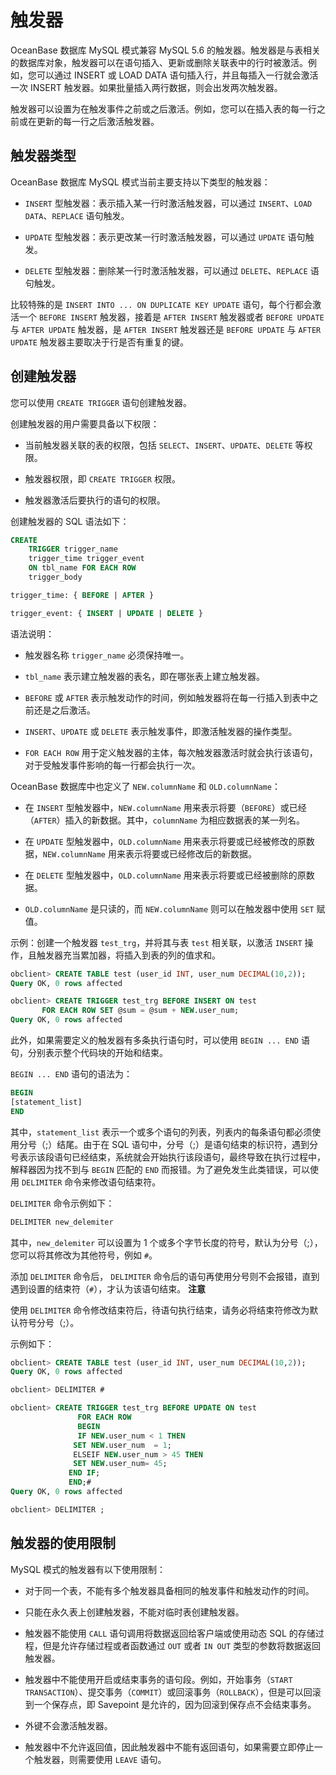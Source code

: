 触发器 
========================

OceanBase 数据库 MySQL 模式兼容 MySQL 5.6 的触发器。触发器是与表相关的数据库对象，触发器可以在语句插入、更新或删除关联表中的行时被激活。例如，您可以通过 INSERT 或 LOAD DATA 语句插入行，并且每插入一行就会激活一次 INSERT 触发器。如果批量插入两行数据，则会出发两次触发器。

触发器可以设置为在触发事件之前或之后激活。例如，您可以在插入表的每一行之前或在更新的每一行之后激活触发器。

触发器类型 
--------------------------

OceanBase 数据库 MySQL 模式当前主要支持以下类型的触发器：

* `INSERT` 型触发器：表示插入某一行时激活触发器，可以通过 `INSERT`、`LOAD DATA`、`REPLACE` 语句触发。

  

* `UPDATE` 型触发器：表示更改某一行时激活触发器，可以通过 `UPDATE` 语句触发。

  

* `DELETE` 型触发器：删除某一行时激活触发器，可以通过 `DELETE`、`REPLACE` 语句触发。

  




比较特殊的是 `INSERT INTO ... ON DUPLICATE KEY UPDATE` 语句，每个行都会激活一个 `BEFORE INSERT` 触发器，接着是 `AFTER INSERT` 触发器或者 `BEFORE UPDATE` 与 `AFTER UPDATE` 触发器，是 `AFTER INSERT` 触发器还是 `BEFORE UPDATE` 与 `AFTER UPDATE` 触发器主要取决于行是否有重复的键。

创建触发器 
--------------------------

您可以使用 `CREATE TRIGGER` 语句创建触发器。

创建触发器的用户需要具备以下权限：

* 当前触发器关联的表的权限，包括 `SELECT`、`INSERT`、`UPDATE`、`DELETE` 等权限。

  

* 触发器权限，即 `CREATE TRIGGER` 权限。

  

* 触发器激活后要执行的语句的权限。

  




创建触发器的 SQL 语法如下：

```sql
CREATE
    TRIGGER trigger_name
    trigger_time trigger_event
    ON tbl_name FOR EACH ROW
    trigger_body

trigger_time: { BEFORE | AFTER }

trigger_event: { INSERT | UPDATE | DELETE }
```



语法说明：

* 触发器名称 `trigger_name` 必须保持唯一。

  

* `tbl_name` 表示建立触发器的表名，即在哪张表上建立触发器。

  

* `BEFORE` 或 `AFTER` 表示触发动作的时间，例如触发器将在每一行插入到表中之前还是之后激活。

  

* `INSERT`、`UPDATE` 或 `DELETE` 表示触发事件，即激活触发器的操作类型。

  

* `FOR EACH ROW` 用于定义触发器的主体，每次触发器激活时就会执行该语句，对于受触发事件影响的每一行都会执行一次。

  




OceanBase 数据库中也定义了 `NEW.columnName` 和 `OLD.columnName`：

* 在 `INSERT` 型触发器中，`NEW.columnName` 用来表示将要（`BEFORE`）或已经（`AFTER`）插入的新数据。其中，`columnName` 为相应数据表的某一列名。

  

* 在 `UPDATE` 型触发器中，`OLD.columnName` 用来表示将要或已经被修改的原数据，`NEW.columnName` 用来表示将要或已经修改后的新数据。

  

* 在 `DELETE` 型触发器中，`OLD.columnName` 用来表示将要或已经被删除的原数据。

  

* `OLD.columnName` 是只读的，而 `NEW.columnName` 则可以在触发器中使用 `SET` 赋值。

  




示例：创建一个触发器 `test_trg`，并将其与表 `test` 相关联，以激活 `INSERT` 操作，且触发器充当累加器，将插入到表的列的值求和。

```sql
obclient> CREATE TABLE test (user_id INT, user_num DECIMAL(10,2));
Query OK, 0 rows affected

obclient> CREATE TRIGGER test_trg BEFORE INSERT ON test
       FOR EACH ROW SET @sum = @sum + NEW.user_num;
Query OK, 0 rows affected
```



此外，如果需要定义的触发器有多条执行语句时，可以使用 `BEGIN ... END` 语句，分别表示整个代码块的开始和结束。

`BEGIN ... END` 语句的语法为：

```sql
BEGIN
[statement_list]
END
```



其中，`statement_list` 表示一个或多个语句的列表，列表内的每条语句都必须使用分号（;）结尾。由于在 SQL 语句中，分号（;）是语句结束的标识符，遇到分号表示该段语句已经结束，系统就会开始执行该段语句，最终导致在执行过程中，解释器因为找不到与 `BEGIN` 匹配的 `END` 而报错。为了避免发生此类错误，可以使用 `DELIMITER` 命令来修改语句结束符。

`DELIMITER` 命令示例如下：

```sql
DELIMITER new_delemiter
```



其中，`new_delemiter` 可以设置为 1 个或多个字节长度的符号，默认为分号（;），您可以将其修改为其他符号，例如 `#`。

添加 `DELIMITER` 命令后， `DELIMITER` 命令后的语句再使用分号则不会报错，直到遇到设置的结束符（`#`），才认为该语句结束。
**注意**



使用 `DELIMITER` 命令修改结束符后，待语句执行结束，请务必将结束符修改为默认符号分号（;）。

示例如下：

```sql
obclient> CREATE TABLE test (user_id INT, user_num DECIMAL(10,2));
Query OK, 0 rows affected

obclient> DELIMITER #

obclient> CREATE TRIGGER test_trg BEFORE UPDATE ON test
               FOR EACH ROW
               BEGIN
               IF NEW.user_num < 1 THEN
              SET NEW.user_num  = 1;
              ELSEIF NEW.user_num > 45 THEN
              SET NEW.user_num= 45;
             END IF;
             END;#
Query OK, 0 rows affected

obclient> DELIMITER ;
```



触发器的使用限制 
-----------------------------

MySQL 模式的触发器有以下使用限制：

* 对于同一个表，不能有多个触发器具备相同的触发事件和触发动作的时间。

  

* 只能在永久表上创建触发器，不能对临时表创建触发器。

  

* 触发器不能使用 `CALL` 语句调用将数据返回给客户端或使用动态 SQL 的存储过程，但是允许存储过程或者函数通过 `OUT` 或者 `IN OUT` 类型的参数将数据返回触发器。

  

* 触发器中不能使用开启或结束事务的语句段。例如，开始事务（`START TRANSACTION`）、提交事务（`COMMIT`）或回滚事务（`ROLLBACK`），但是可以回滚到一个保存点，即 Savepoint 是允许的，因为回滚到保存点不会结束事务。

  

* 外键不会激活触发器。

  

* 触发器中不允许返回值，因此触发器中不能有返回语句，如果需要立即停止一个触发器，则需要使用 `LEAVE` 语句。

  



